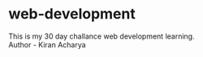 # web-development
This is my 30 day challance web development learning.
<br>
Author - Kiran Acharya
